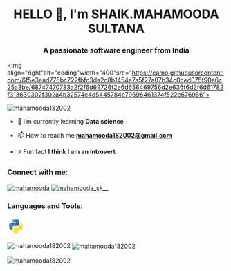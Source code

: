 <h1 align="center">HELLO 👋, I'm SHAIK.MAHAMOODA SULTANA</h1>
<h3 align="center">A passionate software engineer from India</h3>

<img align="right"alt="coding"width="400"src="https://camo.githubusercontent.com/6f5e3ead776bc722fbfc3da2c8b1454a7a5f27a07b34c0ced075f90a6c25a3be/68747470733a2f2f6d69726f2e6d656469756d2e636f6d2f6d61782f313630302f302a4b32574c4d5445784c79696461374f522e676966">

<p align="left"> <img src="https://komarev.com/ghpvc/?username=mahamooda182002&label=Profile%20views&color=0e75b6&style=flat" alt="mahamooda182002" /> </p>

- 🌱 I’m currently learning **Data science**

- 📫 How to reach me **mahamooda182002@gmail.com**

- ⚡ Fun fact **I think I am an introvert**

<h3 align="left">Connect with me:</h3>
<p align="left">
<a href="https://kaggle.com/mahamooda" target="blank"><img align="center" src="https://raw.githubusercontent.com/rahuldkjain/github-profile-readme-generator/master/src/images/icons/Social/kaggle.svg" alt="mahamooda" height="30" width="40" /></a>
<a href="https://instagram.com/mahamooda_sk__" target="blank"><img align="center" src="https://raw.githubusercontent.com/rahuldkjain/github-profile-readme-generator/master/src/images/icons/Social/instagram.svg" alt="mahamooda_sk__" height="30" width="40" /></a>
</p>

<h3 align="left">Languages and Tools:</h3>
<p align="left"> <a href="https://www.python.org" target="_blank" rel="noreferrer"> <img src="https://raw.githubusercontent.com/devicons/devicon/master/icons/python/python-original.svg" alt="python" width="40" height="40"/> </a> </p>

<p><img align="left" src="https://github-readme-stats.vercel.app/api/top-langs?username=mahamooda182002&show_icons=true&locale=en&layout=compact" alt="mahamooda182002" /></p>

<p>&nbsp;<img align="center" src="https://github-readme-stats.vercel.app/api?username=mahamooda182002&show_icons=true&locale=en" alt="mahamooda182002" /></p>

<p><img align="center" src="https://github-readme-streak-stats.herokuapp.com/?user=mahamooda182002&" alt="mahamooda182002" /></p>
